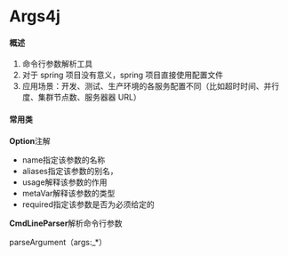 # Args4j



#### 概述

1. 命令行参数解析工具
2. 对于 spring 项目没有意义，spring 项目直接使用配置文件
3. 应用场景：开发、测试、生产环境的各服务配置不同（比如超时时间、并行度、集群节点数、服务器器 URL）



#### 常用类

**Option**注解

- name指定该参数的名称
- aliases指定该参数的别名，
- usage解释该参数的作用
- metaVar解释该参数的类型
- required指定该参数是否为必须给定的

**CmdLineParser**解析命令行参数

parseArgument（args:_*）



